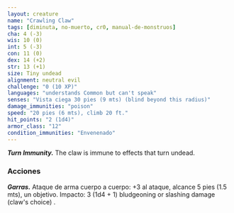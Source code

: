 ```yaml
---
layout: creature
name: "Crawling Claw"
tags: [diminuta, no-muerto, cr0, manual-de-monstruos]
cha: 4 (-3)
wis: 10 (0)
int: 5 (-3)
con: 11 (0)
dex: 14 (+2)
str: 13 (+1)
size: Tiny undead
alignment: neutral evil
challenge: "0 (10 XP)"
languages: "understands Common but can't speak"
senses: "Vista ciega 30 pies (9 mts) (blind beyond this radius)"
damage_immunities: "poison"
speed: "20 pies (6 mts), climb 20 ft."
hit_points: "2 (1d4)"
armor_class: "12"
condition_immunities: "Envenenado"
---
```


***Turn Immunity.*** The claw is immune to effects that turn undead.

### Acciones

***Garras.*** Ataque de arma cuerpo a cuerpo: +3 al ataque, alcance 5 pies (1.5 mts), un objetivo. Impacto: 3 (1d4 + 1) bludgeoning or slashing damage (claw's choice) .